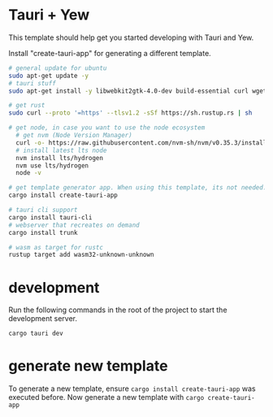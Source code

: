 # Tauri + Yew

This template should help get you started developing with Tauri and Yew.

Install "create-tauri-app" for generating a different template.
```bash
# general update for ubuntu
sudo apt-get update -y
# tauri stuff
sudo apt-get install -y libwebkit2gtk-4.0-dev build-essential curl wget file libssl-dev libgtk-3-dev libayatana-appindicator3-dev librsvg2-dev

# get rust
sudo curl --proto '=https' --tlsv1.2 -sSf https://sh.rustup.rs | sh

# get node, in case you want to use the node ecosystem
  # get nvm (Node Version Manager)
  curl -o- https://raw.githubusercontent.com/nvm-sh/nvm/v0.35.3/install.sh | bash
  # install latest lts node
  nvm install lts/hydrogen
  nvm use lts/hydrogen
  node -v 

# get template generator app. When using this template, its not needed.
cargo install create-tauri-app

# tauri cli support
cargo install tauri-cli
# webserver that recreates on demand
cargo install trunk

# wasm as target for rustc
rustup target add wasm32-unknown-unknown
```

# development
Run the following commands in the root of the project to start the development server.
```bash
cargo tauri dev
```

# generate new template
To generate a new template, ensure `cargo install create-tauri-app` was executed before. Now generate a new template with `cargo create-tauri-app`
